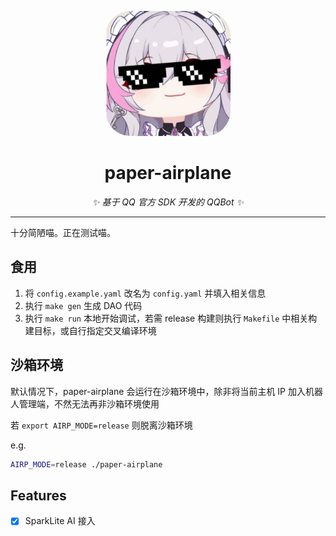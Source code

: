 <p align="center">
    <img src="avatar.png" width="200" height="200" alt="paper-airplane" style="border-radius: 40px 40px 40px 40px;">
</p>

<div align="center">

# paper-airplane

_✨ 基于 QQ 官方 SDK 开发的 QQBot ✨_

</div>

---

十分简陋喵。正在测试喵。

## 食用

1. 将 `config.example.yaml` 改名为 `config.yaml` 并填入相关信息
2. 执行 `make gen` 生成 DAO 代码
3. 执行 `make run` 本地开始调试，若需 release 构建则执行 `Makefile` 中相关构建目标，或自行指定交叉编译环境

## 沙箱环境

默认情况下，paper-airplane 会运行在沙箱环境中，除非将当前主机 IP 加入机器人管理端，不然无法再非沙箱环境使用

若 `export AIRP_MODE=release` 则脱离沙箱环境

e.g.

```bash
AIRP_MODE=release ./paper-airplane
```

## Features

- [x] SparkLite AI 接入
